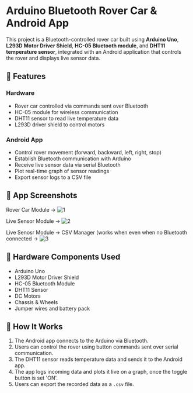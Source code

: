 # Arduino Bluetooth Rover Car & Android App

This project is a Bluetooth-controlled rover car built using **Arduino Uno**, **L293D Motor Driver Shield**, **HC-05 Bluetooth module**, and **DHT11 temperature sensor**, integrated with an Android application that controls the rover and displays live sensor data.

## 🔧 Features

### Hardware
- Rover car controlled via commands sent over Bluetooth
- HC-05 module for wireless communication
- DHT11 sensor to read live temperature data
- L293D driver shield to control motors

### Android App
- Control rover movement (forward, backward, left, right, stop)
- Establish Bluetooth communication with Arduino
- Receive live sensor data via serial Bluetooth
- Plot real-time graph of sensor readings
- Export sensor logs to a CSV file

## 📱 App Screenshots
Rover Car Module -> 
![1](https://github.com/user-attachments/assets/e67c65d1-23e0-42e8-b393-e262df4d2d47)


Live Sensor Module ->
![2](https://github.com/user-attachments/assets/a4318830-b3e0-49cd-a09a-ecf0ade7e944)


Live Senosr Module -> CSV Manager (works when even when no Bluetooth connected ->
![3](https://github.com/user-attachments/assets/1d926a22-b863-4825-a682-61c88f52b55e)


## 🚗 Hardware Components Used
- Arduino Uno
- L293D Motor Driver Shield
- HC-05 Bluetooth Module
- DHT11 Sensor
- DC Motors
- Chassis & Wheels
- Jumper wires and battery pack

## 🧠 How It Works

1. The Android app connects to the Arduino via Bluetooth.
2. Users can control the rover using button commands sent over serial communication.
3. The DHT11 sensor reads temperature data and sends it to the Android app.
4. The app logs incoming data and plots it live on a graph, once the toggle button is set 'ON'.
5. Users can export the recorded data as a `.csv` file.

  
